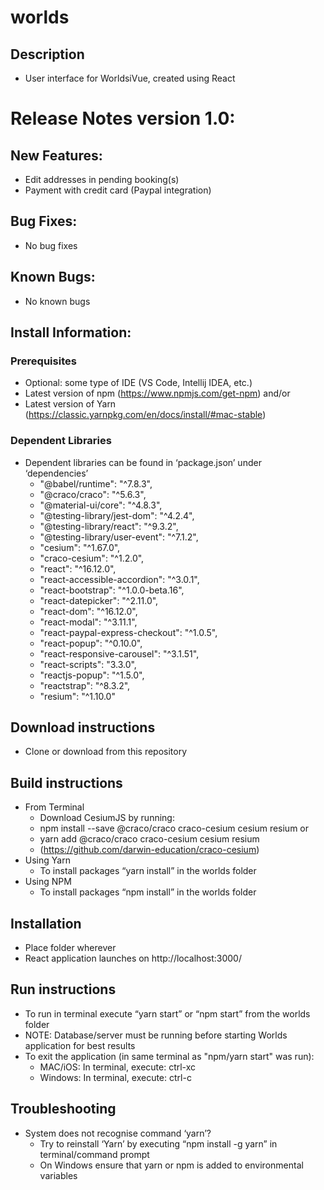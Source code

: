 
# worlds
## Description
* User interface for WorldsiVue, created using React
# Release Notes version 1.0:
## New Features:
* Edit addresses in pending booking(s)
* Payment with credit card (Paypal integration)
## Bug Fixes:
* No bug fixes
## Known Bugs:
* No known bugs
## Install Information:
### Prerequisites
* Optional: some type of IDE (VS Code, Intellij IDEA, etc.)
* Latest version of npm (https://www.npmjs.com/get-npm) and/or 
* Latest version of Yarn (https://classic.yarnpkg.com/en/docs/install/#mac-stable)
### Dependent Libraries
* Dependent libraries can be found in ‘package.json’ under ‘dependencies’
    * "@babel/runtime": "^7.8.3",
    * "@craco/craco": "^5.6.3",
    * "@material-ui/core": "^4.8.3",
    * "@testing-library/jest-dom": "^4.2.4",
    * "@testing-library/react": "^9.3.2",
    * "@testing-library/user-event": "^7.1.2",
    * "cesium": "^1.67.0",
    * "craco-cesium": "^1.2.0",
    * "react": "^16.12.0",
    * "react-accessible-accordion": "^3.0.1",
    * "react-bootstrap": "^1.0.0-beta.16",
    * "react-datepicker": "^2.11.0",
    * "react-dom": "^16.12.0",
    * "react-modal": "^3.11.1",
    * "react-paypal-express-checkout": "^1.0.5",
    * "react-popup": "^0.10.0",
    * "react-responsive-carousel": "^3.1.51",
    * "react-scripts": "3.3.0",
    * "reactjs-popup": "^1.5.0",
    * "reactstrap": "^8.3.2",
    * "resium": "^1.10.0"
## Download instructions
* Clone or download from this repository
## Build instructions
* From Terminal
  * Download CesiumJS by running:
  * npm install --save @craco/craco craco-cesium cesium resium or
  * yarn add @craco/craco craco-cesium cesium resium 
  * (https://github.com/darwin-education/craco-cesium) 
* Using Yarn
  * To install packages “yarn install” in the worlds folder
* Using NPM
  * To install packages “npm install” in the worlds folder

## Installation
* Place folder wherever
* React application launches on http://localhost:3000/
## Run instructions
* To run in terminal execute “yarn start” or “npm start” from the worlds folder
* NOTE: Database/server must be running before starting Worlds application for best results
* To exit the application (in same terminal as "npm/yarn start" was run):
  * MAC/iOS: In terminal, execute: ctrl-xc
  * Windows: In terminal, execute: ctrl-c
## Troubleshooting
* System does not recognise command ‘yarn’?
  * Try to reinstall ‘Yarn’ by executing “npm install -g yarn” in terminal/command prompt
  * On Windows ensure that yarn or npm is added to environmental variables
